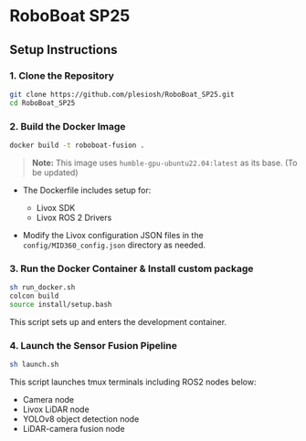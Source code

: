 # RoboBoat SP25


## Setup Instructions

### 1. Clone the Repository

```bash
git clone https://github.com/plesiosh/RoboBoat_SP25.git
cd RoboBoat_SP25
````

### 2. Build the Docker Image

```bash
docker build -t roboboat-fusion .
```

> **Note:** This image uses `humble-gpu-ubuntu22.04:latest` as its base. (To be updated)

* The Dockerfile includes setup for:

  * Livox SDK
  * Livox ROS 2 Drivers

- Modify the Livox configuration JSON files in the `config/MID360_config.json` directory as needed.

### 3. Run the Docker Container & Install custom package

```bash
sh run_docker.sh
colcon build
source install/setup.bash
```

This script sets up and enters the development container.

### 4. Launch the Sensor Fusion Pipeline

```bash
sh launch.sh
```

This script launches tmux terminals including ROS2 nodes below:

* Camera node
* Livox LiDAR node
* YOLOv8 object detection node
* LiDAR-camera fusion node

